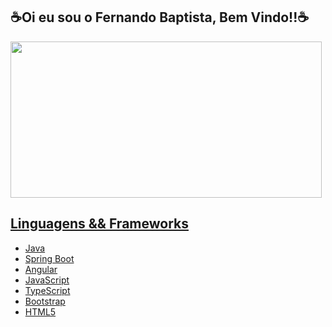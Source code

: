 ## ☕Oi eu sou o Fernando Baptista, Bem Vindo!!☕

<div align="center">
  <a href="https://github.com/fernandobaptistaneto">
</div>
<img width="498" height="250" src="https://analyticsindiamag.com/wp-content/uploads/2019/04/giphy-7.gif" class="attachment-full size-full thb-lazyload wp-post-image lazyautosizes lazyloaded" alt="" data-src="https://analyticsindiamag.com/wp-content/uploads/2019/04/giphy-7.gif" data-sizes="auto" sizes="375px">

  <div>
    <h2>Linguagens && Frameworks</h2>
    <ul class="check-list">
      <li>Java</li>
      <li>Spring Boot</li>
      <li>Angular</li>
      <li>JavaScript</li>
      <li>TypeScript</li>
      <li>Bootstrap</li>
      <li>HTML5</li>
    </ul>
  </div>
